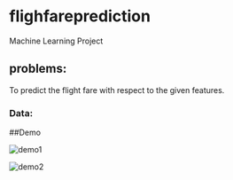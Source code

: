 # flighfareprediction
Machine Learning Project
## problems: 
To predict the flight fare with respect to the given features.

### Data:

##Demo

![demo1](https://user-images.githubusercontent.com/64775171/155512064-3992a456-0791-405a-b02b-e4de1db2d055.png)


![demo2](https://user-images.githubusercontent.com/64775171/155512346-208e800f-489f-4230-b02d-b79bccdfdc3d.png)

